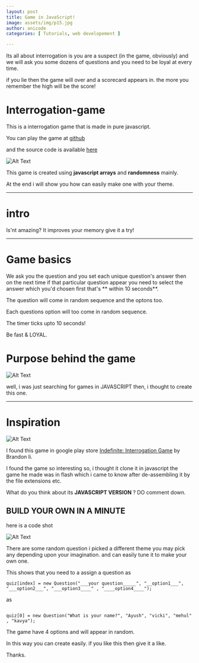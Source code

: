 ```yaml
---
layout: post
title: Game in JavaScript!
image: assets/img/p15.jpg
author: anicode
categories: [ Tutorials, web developement ]

---
```

Its all about interrogation is you are a suspect (in the game, obviously) and we will ask you some dozens of questions and you need to be loyal at every time. 

if you lie then the game will over and a scorecard appears in. the more you remember the high will be the score!


# Interrogation-game

This is a interrogation game that is made in pure javascript.

You can play the game at [github](https://abhiprojectz.github.io/Interrogation-game/)

and the source code is available [here](https://abhiprojectz.github.io/Interrogation-game/)

![Alt Text](https://dev-to-uploads.s3.amazonaws.com/i/j0xludmgiu5eguqt04ww.JPG)


This game is created using **javascript arrays** and **randomness** mainly.

At the end i will show you how can easily make one with your theme.

---



# intro


Is'nt amazing? It improves your memory give it a try!

---



# Game basics

We ask you the question and you set each unique question's answer then on the next time if that particular question appear you need to select the answer which you'd chosen first that's ** within 10 seconds**.

The question will come in random sequence and the optons too.

Each questions option will too come in random sequence.

The timer ticks upto 10 seconds!

Be fast & LOYAL.

# Purpose behind the game

![Alt Text](https://dev-to-uploads.s3.amazonaws.com/i/h3ne47z8x954ojzc4jw5.JPG)

well, i was just searching for games in JAVASCRIPT then, i thought to create this one.


---


# Inspiration 

![Alt Text](https://dev-to-uploads.s3.amazonaws.com/i/jrkbfzp0r71fjgtun1nj.JPG)

I found this game in google play store [Indefinite: Interrogation Game](https://play.google.com/store/apps/details?id=air.me.brandlibel.indefinite&hl=en_IN) by Brandon li.

I found the game so interesting so, i thought it clone it in javascript the game he made was in flash which i came to know after de-assembling it by the file extensions etc.

What do you think about its **JAVASCRIPT VERSION** ?
DO comment down.

## BUILD YOUR OWN IN A MINUTE

here is a code shot 

![Alt Text](https://dev-to-uploads.s3.amazonaws.com/i/b5nsvbc0sr1frbvv9a5k.JPG)



There are some random question i picked a different theme you may pick any depending upon your imagination. and can easily tune it to make your own one.

This shows that you need to a assign a question as

```
quiz[index] = new Question("___your question_____", "__option1___", "___option2___", "___option3____" , "____option4____");

```

as 

```

quiz[0] = new Question("What is your name?", "Ayush", "vicki", "mehul" , "kavya");

```

The game have 4 options and will appear in random.

In this way you can create easily.
if you like this then give it a like.

Thanks.
